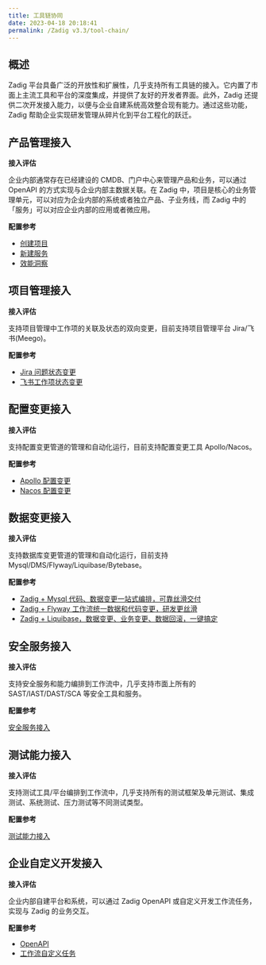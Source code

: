```yaml
---
title: 工具链协同
date: 2023-04-18 20:18:41
permalink: /Zadig v3.3/tool-chain/
---
```


## 概述
Zadig 平台具备广泛的开放性和扩展性，几乎支持所有工具链的接入。它内置了市面上主流工具和平台的深度集成，并提供了友好的开发者界面。此外，Zadig 还提供二次开发接入能力，以便与企业自建系统高效整合现有能力。通过这些功能，Zadig 帮助企业实现研发管理从碎片化到平台工程化的跃迁。

## 产品管理接入
**接入评估**

企业内部通常存在已经建设的 CMDB、门户中心来管理产品和业务，可以通过 OpenAPI 的方式实现与企业内部主数据关联。在 Zadig 中，项目是核心的业务管理单元，可以对应为企业内部的系统或者独立产品、子业务线，而 Zadig 中的「服务」可以对应企业内部的应用或者微应用。

**配置参考**
- [创建项目](/Zadig%20v3.3/api/project/)
- [新建服务](/Zadig%20v3.3/api/service/#新建服务)
- [效能洞察](/Zadig%20v3.3/api/insight/#数据概览)

## 项目管理接入
**接入评估**

支持项目管理中工作项的关联及状态的双向变更，目前支持项目管理平台 Jira/飞书(Meego)。

**配置参考**
- [Jira 问题状态变更](/Zadig%20v3.3/project/workflow-jobs/#jira-问题状态变更)
- [飞书工作项状态变更](/Zadig%20v3.3/project/workflow-jobs/#飞书工作项状态变更)

## 配置变更接入
**接入评估**

支持配置变更管道的管理和自动化运行，目前支持配置变更工具 Apollo/Nacos。

**配置参考**
- [Apollo 配置变更](/Zadig%20v3.3/project/workflow-jobs/#apollo-配置变更)
- [Nacos 配置变更](/Zadig%20v3.3/project/workflow-jobs/#nacos-配置变更)

## 数据变更接入
**接入评估**

支持数据库变更管道的管理和自动化运行，目前支持 Mysql/DMS/Flyway/Liquibase/Bytebase。

**配置参考**
- [Zadig + Mysql 代码、数据变更一站式编排，可靠丝滑交付](https://mp.weixin.qq.com/s/vKVPR6sn4lAifiOPZgvzNA)
- [Zadig + Flyway 工作流统一数据和代码变更，研发更丝滑](https://mp.weixin.qq.com/s/KFyKkYTQp58BpNn9HGA7AQ)
- [Zadig + Liquibase，数据变更、业务变更、数据回滚，一键搞定](https://mp.weixin.qq.com/s/ZnAJ_h_GXAABxzaD4kfTqg)

## 安全服务接入
**接入评估**

支持安全服务和能力编排到工作流中，几乎支持市面上所有的 SAST/IAST/DAST/SCA 等安全工具和服务。

**配置参考**

[安全服务接入](/Zadig%20v3.3/security-manual/)

## 测试能力接入
**接入评估**

支持测试工具/平台编排到工作流中，几乎支持所有的测试框架及单元测试、集成测试、系统测试、压力测试等不同测试类型。

**配置参考**

[测试能力接入](/Zadig%20v3.3/test-manual/)

## 企业自定义开发接入
**接入评估**

企业内部自建平台和系统，可以通过 Zadig OpenAPI 或自定义开发工作流任务，实现与 Zadig 的业务交互。

**配置参考**
- [OpenAPI](/Zadig%20v3.3/api/usage)
- [工作流自定义任务](/Zadig%20v3.3/settings/custom-task/)
